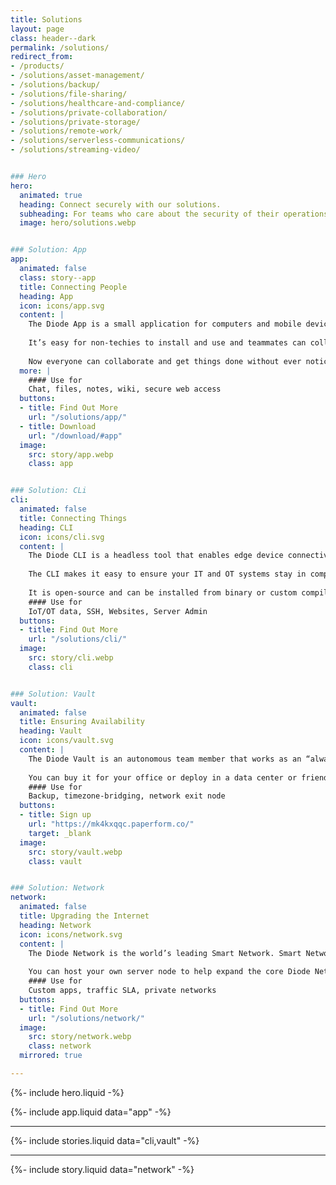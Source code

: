 ```yaml
---
title: Solutions
layout: page
class: header--dark
permalink: /solutions/
redirect_from:
- /products/
- /solutions/asset-management/
- /solutions/backup/
- /solutions/file-sharing/
- /solutions/healthcare-and-compliance/
- /solutions/private-collaboration/
- /solutions/private-storage/
- /solutions/remote-work/
- /solutions/serverless-communications/
- /solutions/streaming-video/


### Hero
hero:
  animated: true
  heading: Connect securely with our solutions.
  subheading: For teams who care about the security of their operations from the ground up.
  image: hero/solutions.webp


### Solution: App
app:
  animated: false
  class: story--app
  title: Connecting People
  heading: App
  icon: icons/app.svg
  content: |
    The Diode App is a small application for computers and mobile devices that connects teams to each other, their information, and their assets. 
    
    It’s easy for non-techies to install and use and teammates can collaborate with each other at the same level of security used to access assets and work products.
    
    Now everyone can collaborate and get things done without ever noticing they’re 256-bit E2EE secure.
  more: |
    #### Use for
    Chat, files, notes, wiki, secure web access
  buttons:
  - title: Find Out More
    url: "/solutions/app/"
  - title: Download
    url: "/download/#app"
  image:
    src: story/app.webp
    class: app


### Solution: CLi
cli:
  animated: false
  title: Connecting Things
  heading: CLI
  icon: icons/cli.svg
  content: |
    The Diode CLI is a headless tool that enables edge device connectivity with zero leakage. It can be used to securely connect assets anywhere in the world.
  
    The CLI makes it easy to ensure your IT and OT systems stay in compliance with GDPR, HIPAA, and other data regulations.
  
    It is open-source and can be installed from binary or custom compiled for your platform.
    #### Use for
    IoT/OT data, SSH, Websites, Server Admin
  buttons:
  - title: Find Out More
    url: "/solutions/cli/"
  image:
    src: story/cli.webp
    class: cli


### Solution: Vault
vault:
  animated: false
  title: Ensuring Availability
  heading: Vault
  icon: icons/vault.svg
  content: |
    The Diode Vault is an autonomous team member that works as an “always-on” system so team chat, files, and assets are always available – whether your people are online or not.
  
    You can buy it for your office or deploy in a data center or friendly region to relay, sync, and backup up your data. It makes it easy for your team to operate in what we call “Light Zone” mode, reducing the amount of data distributed.
    #### Use for
    Backup, timezone-bridging, network exit node
  buttons:
  - title: Sign up
    url: "https://mk4kxqqc.paperform.co/"
    target: _blank
  image:
    src: story/vault.webp
    class: vault


### Solution: Network
network:
  animated: false
  title: Upgrading the Internet
  heading: Network
  icon: icons/network.svg
  content: |
    The Diode Network is the world’s leading Smart Network. Smart Networks are a new generation of zero trust software defined networks based on hardened blockchain technology. It is the fabric that allows the Diode App and CLI to create, provision, and use E2EE perimeters without requiring IT resources.
  
    You can host your own server node to help expand the core Diode Network’s points of presence, or even deploy your own stand- alone private network.
    #### Use for
    Custom apps, traffic SLA, private networks
  buttons:
  - title: Find Out More
    url: "/solutions/network/"
  image:
    src: story/network.webp
    class: network
  mirrored: true

---
```


{%- include hero.liquid -%}

{%- include app.liquid data="app" -%}

---

{%- include stories.liquid data="cli,vault" -%}

---

{%- include story.liquid data="network" -%}
